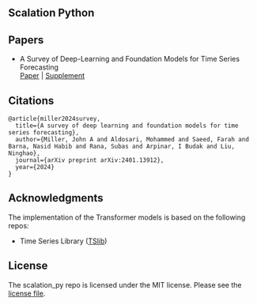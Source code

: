 ## Scalation Python

## Papers
* A Survey of Deep-Learning and Foundation Models for Time Series Forecasting\
[Paper](https://arxiv.org/pdf/2401.13912.pdf) | [Supplement](https://arxiv.org/pdf/2401.13912.pdf)

## Citations
```
@article{miller2024survey,
  title={A survey of deep learning and foundation models for time series forecasting},
  author={Miller, John A and Aldosari, Mohammed and Saeed, Farah and Barna, Nasid Habib and Rana, Subas and Arpinar, I Budak and Liu, Ninghao},
  journal={arXiv preprint arXiv:2401.13912},
  year={2024}
}
```
## Acknowledgments
The implementation of the Transformer models is based on the following repos: 
* Time Series Library ([TSlib](https://github.com/thuml/Time-Series-Library/tree/main))

## License
The scalation_py repo is licensed under the MIT license. Please see the [license file](https://github.com/scalation/scalation_py/blob/main/License.txt). 
